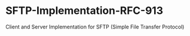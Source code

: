 # SFTP-Implementation-RFC-913
Client and Server Implementation for SFTP (Simple File Transfer Protocol)
